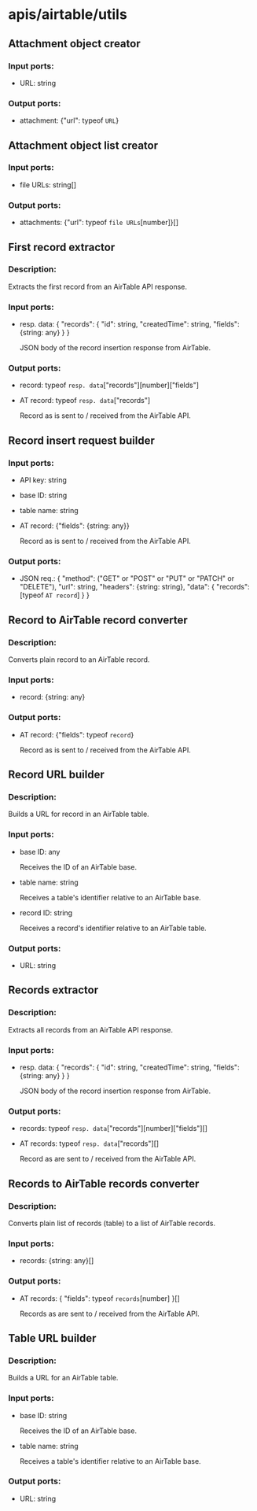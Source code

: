 # apis/airtable/utils

## Attachment object creator

### Input ports: 
* URL: string

### Output ports: 
* attachment: {"url": typeof `URL`}



## Attachment object list creator

### Input ports: 
* file URLs: string[]

### Output ports: 
* attachments: {"url": typeof `file URLs`[number]}[]



## First record extractor

### Description:
Extracts the first record from an AirTable API response.

### Input ports: 
* resp. data: {
  "records": {
    "id": string,
    "createdTime": string,
    "fields": {string: any}
  }
}

    JSON body of the record insertion response from AirTable.


### Output ports: 
* record: typeof `resp. data`["records"][number]["fields"]

* AT record: typeof `resp. data`["records"]

    Record as is sent to / received from the AirTable API.




## Record insert request builder

### Input ports: 
* API key: string

* base ID: string

* table name: string

* AT record: {"fields": {string: any}}

    Record as is sent to / received from the AirTable API.


### Output ports: 
* JSON req.: {
  "method": ("GET" or "POST" or "PUT" or "PATCH" or "DELETE"),
  "url": string,
  "headers": {string: string},
  "data": {
    "records": [typeof `AT record`]
  }
}



## Record to AirTable record converter

### Description:
Converts plain record to an AirTable record.

### Input ports: 
* record: {string: any}

### Output ports: 
* AT record: {"fields": typeof `record`}

    Record as is sent to / received from the AirTable API.




## Record URL builder

### Description:
Builds a URL for record in an AirTable table.

### Input ports: 
* base ID: any

    Receives the ID of an AirTable base.


* table name: string

    Receives a table's identifier relative to an AirTable base.


* record ID: string

    Receives a record's identifier relative to an AirTable table.


### Output ports: 
* URL: string



## Records extractor

### Description:
Extracts all records from an AirTable API response.

### Input ports: 
* resp. data: {
  "records": {
    "id": string,
    "createdTime": string,
    "fields": {string: any}
  }
}

    JSON body of the record insertion response from AirTable.


### Output ports: 
* records: typeof `resp. data`["records"][number]["fields"][]

* AT records: typeof `resp. data`["records"][]

    Record as are sent to / received from the AirTable API.




## Records to AirTable records converter

### Description:
Converts plain list of records (table) to a list of AirTable records.

### Input ports: 
* records: {string: any}[]

### Output ports: 
* AT records: {
  "fields": typeof `records`[number]
}[]

    Records as are sent to / received from the AirTable API.




## Table URL builder

### Description:
Builds a URL for an AirTable table.

### Input ports: 
* base ID: string

    Receives the ID of an AirTable base.


* table name: string

    Receives a table's identifier relative to an AirTable base.


### Output ports: 
* URL: string

